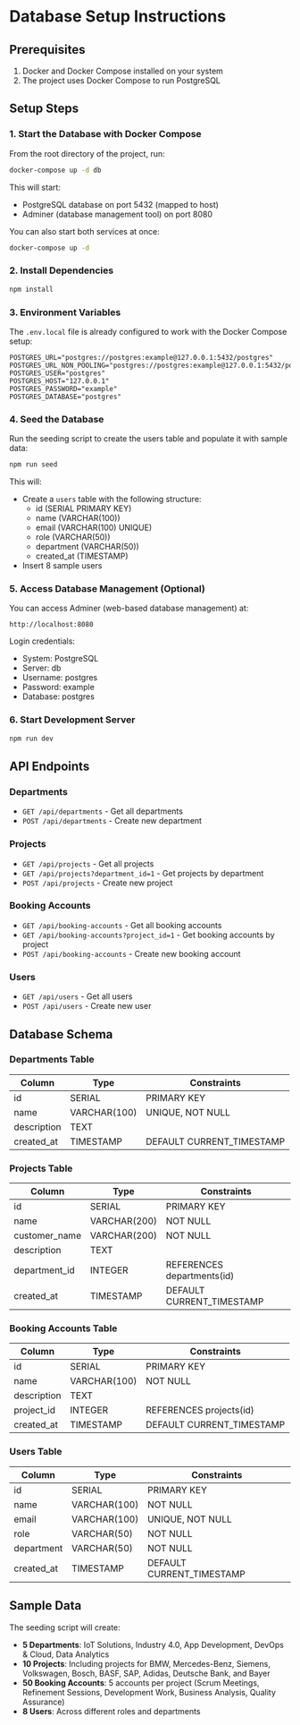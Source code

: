 # Database Setup Instructions

## Prerequisites
1. Docker and Docker Compose installed on your system
2. The project uses Docker Compose to run PostgreSQL

## Setup Steps

### 1. Start the Database with Docker Compose
From the root directory of the project, run:
```bash
docker-compose up -d db
```

This will start:
- PostgreSQL database on port 5432 (mapped to host)
- Adminer (database management tool) on port 8080

You can also start both services at once:
```bash
docker-compose up -d
```

### 2. Install Dependencies
```bash
npm install
```

### 3. Environment Variables
The `.env.local` file is already configured to work with the Docker Compose setup:

```env
POSTGRES_URL="postgres://postgres:example@127.0.0.1:5432/postgres"
POSTGRES_URL_NON_POOLING="postgres://postgres:example@127.0.0.1:5432/postgres"
POSTGRES_USER="postgres"
POSTGRES_HOST="127.0.0.1"
POSTGRES_PASSWORD="example"
POSTGRES_DATABASE="postgres"
```

### 4. Seed the Database
Run the seeding script to create the users table and populate it with sample data:
```bash
npm run seed
```

This will:
- Create a `users` table with the following structure:
  - id (SERIAL PRIMARY KEY)
  - name (VARCHAR(100))
  - email (VARCHAR(100) UNIQUE)
  - role (VARCHAR(50))
  - department (VARCHAR(50))
  - created_at (TIMESTAMP)
- Insert 8 sample users

### 5. Access Database Management (Optional)
You can access Adminer (web-based database management) at:
```
http://localhost:8080
```

Login credentials:
- System: PostgreSQL
- Server: db
- Username: postgres
- Password: example
- Database: postgres

### 6. Start Development Server
```bash
npm run dev
```

## API Endpoints

### Departments
- `GET /api/departments` - Get all departments
- `POST /api/departments` - Create new department

### Projects  
- `GET /api/projects` - Get all projects
- `GET /api/projects?department_id=1` - Get projects by department
- `POST /api/projects` - Create new project

### Booking Accounts
- `GET /api/booking-accounts` - Get all booking accounts
- `GET /api/booking-accounts?project_id=1` - Get booking accounts by project
- `POST /api/booking-accounts` - Create new booking account

### Users
- `GET /api/users` - Get all users
- `POST /api/users` - Create new user

## Database Schema

### Departments Table
| Column | Type | Constraints |
|--------|------|-------------|
| id | SERIAL | PRIMARY KEY |
| name | VARCHAR(100) | UNIQUE, NOT NULL |
| description | TEXT | |
| created_at | TIMESTAMP | DEFAULT CURRENT_TIMESTAMP |

### Projects Table
| Column | Type | Constraints |
|--------|------|-------------|
| id | SERIAL | PRIMARY KEY |
| name | VARCHAR(200) | NOT NULL |
| customer_name | VARCHAR(200) | NOT NULL |
| description | TEXT | |
| department_id | INTEGER | REFERENCES departments(id) |
| created_at | TIMESTAMP | DEFAULT CURRENT_TIMESTAMP |

### Booking Accounts Table
| Column | Type | Constraints |
|--------|------|-------------|
| id | SERIAL | PRIMARY KEY |
| name | VARCHAR(100) | NOT NULL |
| description | TEXT | |
| project_id | INTEGER | REFERENCES projects(id) |
| created_at | TIMESTAMP | DEFAULT CURRENT_TIMESTAMP |

### Users Table
| Column | Type | Constraints |
|--------|------|-------------|
| id | SERIAL | PRIMARY KEY |
| name | VARCHAR(100) | NOT NULL |
| email | VARCHAR(100) | UNIQUE, NOT NULL |
| role | VARCHAR(50) | NOT NULL |
| department | VARCHAR(50) | NOT NULL |
| created_at | TIMESTAMP | DEFAULT CURRENT_TIMESTAMP |

## Sample Data
The seeding script will create:
- **5 Departments**: IoT Solutions, Industry 4.0, App Development, DevOps & Cloud, Data Analytics
- **10 Projects**: Including projects for BMW, Mercedes-Benz, Siemens, Volkswagen, Bosch, BASF, SAP, Adidas, Deutsche Bank, and Bayer
- **50 Booking Accounts**: 5 accounts per project (Scrum Meetings, Refinement Sessions, Development Work, Business Analysis, Quality Assurance)
- **8 Users**: Across different roles and departments
